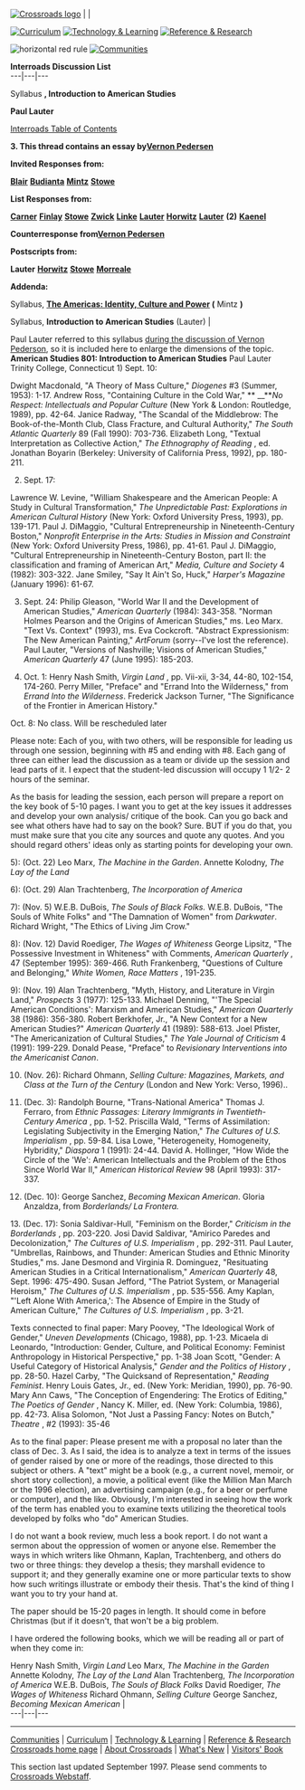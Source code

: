 [![Crossroads
logo](http://crossroads.georgetown.edu/logo_sm.gif)](http://crossroads.georgetown.edu/index.html)
|   |

[![Curriculum](http://crossroads.georgetown.edu/cur_sm.gif)](http://crossroads.georgetown.edu/curriculum.html)
[![Technology &
Learning](http://crossroads.georgetown.edu/tech_sm.gif)](http://crossroads.georgetown.edu/innovation.html)
[![Reference &
Research](http://crossroads.georgetown.edu/ref_sm.gif)](http://crossroads.georgetown.edu/reference.html)

![horizontal red rule](http://crossroads.georgetown.edu/redrule.gif)
[![Communities](http://crossroads.georgetown.edu/com.gif)](http://crossroads.georgetown.edu/community.html)

**Interroads Discussion List**  
---|---|---  
  
Syllabus **, Introduction to American Studies**

**Paul Lauter**

[Interroads Table of
Contents](http://crossroads.georgetown.edu/interroads/toc.html)

**3\. This thread contains an essay by[Vernon
Pedersen](http://crossroads.georgetown.edu/pedersen1.html)**

**Invited Responses from:**

[**Blair**](http://crossroads.georgetown.edu/interroads/blair.html)
[**Budianta**](http://crossroads.georgetown.edu/interroads/budianta.html)
[**Mintz**](http://crossroads.georgetown.edu/interroads/mintz1.html)
[**Stowe**](http://crossroads.georgetown.edu/interroads/stowe1.html)

**List Responses from:**

[**Carner**](http://crossroads.georgetown.edu/interroads/carner1.html)
[**Finlay**](http://crossroads.georgetown.edu/interroads/finlay1.html)
[**Stowe**](http://crossroads.georgetown.edu/interroads/stowe2.html)
[**Zwick**](http://crossroads.georgetown.edu/interroads/zwick1.html)
[**Linke**](http://crossroads.georgetown.edu/interroads/linke.html)
[**Lauter**](http://crossroads.georgetown.edu/interroads/lauter1.html)
[**Horwitz**](http://crossroads.georgetown.edu/interroads/horwitz1.html)
[**Lauter**](http://crossroads.georgetown.edu/interroads/) **(2)**
[**Kaenel**](http://crossroads.georgetown.edu/interroads/kaenel2.html)

**Counterresponse from[Vernon
Pedersen](http://crossroads.georgetown.edu/interroads/pedersen2.html)**

**Postscripts from:**

**Lauter**
[**Horwitz**](http://crossroads.georgetown.edu/interroads/horwitz2.html)
[**Stowe**](http://crossroads.georgetown.edu/interroads/stowe3.html)
[**Morreale**](http://crossroads.georgetown.edu/interroads/morreale.html)

**Addenda:**

Syllabus, **[The Americas: Identity, Culture and
Power](http://crossroads.georgetown.edu/interroads/mintz2.html) (** Mintz
**)**

Syllabus, **Introduction to American Studies** (Lauter) |

Paul Lauter referred to this syllabus [during the discussion of Vernon
Pederson](http://crossroads.georgetown.edu/interroads/lauter1.html), so it is
included here to enlarge the dimensions of the topic.   **American Studies
801: Introduction to American Studies**   Paul Lauter Trinity College,
Connecticut   1) Sept. 10:

Dwight Macdonald, "A Theory of Mass Culture," _Diogenes_ #3 (Summer, 1953):
1-17. Andrew Ross, "Containing Culture in the Cold War," ** __**_No Respect:
Intellectuals and Popular Culture_ (New York  & London: Routledge, 1989), pp.
42-64. Janice Radway, "The Scandal of the Middlebrow: The Book-of-the-Month
Club, Class Fracture, and Cultural Authority," _The South Atlantic Quarterly_
89 (Fall 1990): 703-736. Elizabeth Long,  "Textual Interpretation as
Collective Action," _The Ethnography of Reading_ , ed. Jonathan Boyarin
(Berkeley: University of California Press, 1992), pp. 180-211.

2) Sept. 17:

Lawrence W. Levine, "William Shakespeare and the American People: A Study in
Cultural Transformation," _The Unpredictable Past: Explorations in American
Cultural History_ (New York: Oxford University Press, 1993), pp. 139-171. Paul
J. DiMaggio,  "Cultural Entrepreneurship in Nineteenth-Century Boston,"
_Nonprofit Enterprise in the Arts: Studies in Mission and Constraint_ (New
York: Oxford University Press, 1986), pp. 41-61. Paul J. DiMaggio,  "Cultural
Entrepreneurship in Nineteenth-Century Boston, part II: the classification and
framing of American Art," _Media, Culture and Society_ 4 (1982): 303-322. Jane
Smiley,  "Say It Ain't So, Huck," _Harper's Magazine_ (January 1996): 61-67.

3) Sept. 24: Philip Gleason, "World War II and the Development of American
Studies," _American Quarterly_ (1984): 343-358. "Norman Holmes Pearson and the
Origins of American Studies," ms. Leo Marx. "Text Vs. Context" (1993), ms. Eva
Cockcroft. "Abstract Expressionism: The New American Painting," _ArtForum_
(sorry--I've lost the reference). Paul Lauter,  "Versions of Nashville;
Visions of American Studies," _American Quarterly_ 47 (June 1995): 185-203.

4) Oct. 1: Henry Nash Smith, _Virgin Land_ , pp. Vii-xii, 3-34, 44-80,
102-154, 174-260. Perry Miller, "Preface" and "Errand Into the Wilderness,"
from _Errand Into the Wilderness_. Frederick Jackson Turner,  "The
Significance of the Frontier in American History."

Oct. 8: No class. Will be rescheduled later

Please note: Each of you, with two others, will be responsible for leading us
through one session, beginning with #5 and ending with #8. Each gang of three
can either lead the discussion as a team or divide up the session and lead
parts of it. I expect that the student-led discussion will occupy 1 1/2- 2
hours of the seminar.

As the basis for leading the session, each person will prepare a report on the
key book of 5-10 pages. I want you to get at the key issues it addresses and
develop your own analysis/ critique of the book. Can you go back and see what
others have had to say on the book? Sure. BUT if you do that, you must make
sure that you cite any sources and quote any quotes. And you should regard
others' ideas only as starting points for developing your own.

5): (Oct. 22) Leo Marx, _The Machine in the Garden_. Annette Kolodny, _The Lay
of the Land_

6): (Oct. 29) Alan Trachtenberg, _The Incorporation of America_

7): (Nov. 5) W.E.B. DuBois, _The Souls of Black Folks._ W.E.B. DuBois, "The
Souls of White Folks" and "The Damnation of Women" from _Darkwater_. Richard
Wright,  "The Ethics of Living Jim Crow."

8): (Nov. 12) David Roediger, _The Wages of Whiteness_ George Lipsitz, "The
Possessive Investment in Whiteness" with Comments, _American Quarterly_ , 47
(September 1995): 369-466. Ruth Frankenberg, "Questions of Culture and
Belonging," _White Women, Race Matters_ , 191-235.

9): (Nov. 19) Alan Trachtenberg, "Myth, History, and Literature in Virgin
Land," _Prospects_ 3 (1977): 125-133. Michael Denning,  "'The Special American
Conditions': Marxism and American Studies," _American Quarterly_ 38 (1986):
356-380. Robert Berkhofer, Jr.,  "A New Context for a New American Studies?"
_American Quarterly_ 41 (1989): 588-613. Joel Pfister,  "The Americanization
of Cultural Studies," _The Yale Journal of Criticism_ 4 (1991): 199-229.
Donald Pease,  "Preface" to _Revisionary Interventions into the Americanist
Canon_.

10) (Nov. 26): Richard Ohmann, _Selling Culture: Magazines, Markets, and Class
at the Turn of the Century_ (London and New York: Verso, 1996)..

11) (Dec. 3): Randolph Bourne, "Trans-National America" Thomas J. Ferraro,
from _Ethnic Passages: Literary Immigrants in Twentieth-Century America_ , pp.
1-52. Priscilla Wald, "Terms of Assimilation: Legislating Subjectivity in the
Emerging Nation," _The Cultures of U.S. Imperialism_ , pp. 59-84. Lisa Lowe,
"Heterogeneity, Homogeneity, Hybridity," _Diaspora_ 1 (1991): 24-44. David A.
Hollinger,  "How Wide the Circle of the 'We': American Intellectuals and the
Problem of the Ethos Since World War II," _American Historical Review_ 98
(April 1993): 317-337.

12) (Dec. 10): George Sanchez, _Becoming Mexican American_. Gloria Anzaldza,
from _Borderlands/ La Frontera._

13\. (Dec. 17): Sonia Saldivar-Hull, "Feminism on the Border," _Criticism in
the Borderlands_ , pp. 203-220. Josi David Saldivar, "Amirico Paredes and
Decolonization," _The Cultures of U.S. Imperialism_ , pp. 292-311. Paul
Lauter, "Umbrellas, Rainbows, and Thunder: American Studies and Ethnic
Minority Studies," ms. Jane Desmond and Virginia R. Dominguez, "Resituating
American Studies in a Critical Internationalism," _American Quarterly_ 48,
Sept. 1996: 475-490. Susan Jefford, "The Patriot System, or Managerial
Heroism," _The Cultures of U.S. Imperialism_ , pp. 535-556. Amy Kaplan, "'Left
Alone With America,': The Absence of Empire in the Study of American Culture,"
_The Cultures of U.S. Imperialism_ , pp. 3-21.

Texts connected to final paper: Mary Poovey, "The Ideological Work of Gender,"
_Uneven Developments_ (Chicago, 1988), pp. 1-23. Micaela di Leonardo,
"Introduction: Gender, Culture, and Political Economy: Feminist Anthropology
in Historical Perspective," pp. 1-38 Joan Scott, "Gender: A Useful Category of
Historical Analysis," _Gender and the Politics of History_ , pp. 28-50. Hazel
Carby, "The Quicksand of Representation," _Reading Feminist_. Henry Louis
Gates, Jr., ed. (New York: Meridian, 1990), pp. 76-90. Mary Ann Caws,  "The
Conception of Engendering: The Erotics of Editing," _The Poetics of Gender_ ,
Nancy K. Miller, ed. (New York: Columbia, 1986), pp. 42-73. Alisa Solomon,
"Not Just a Passing Fancy: Notes on Butch," _Theatre_ , #2 (1993): 35-46

As to the final paper: Please present me with a proposal no later than the
class of Dec. 3. As I said, the idea is to analyze a text in terms of the
issues of gender raised by one or more of the readings, those directed to this
subject or others. A "text" might be a book (e.g., a current novel, memoir, or
short story collection), a movie, a political event (like the Million Man
March or the 1996 election), an advertising campaign (e.g., for a beer or
perfume or computer), and the like. Obviously, I'm interested in seeing how
the work of the term has enabled you to examine texts utilizing the
theoretical tools developed by folks who "do" American Studies.

I do not want a book review, much less a book report. I do not want a sermon
about the oppression of women or anyone else. Remember the ways in which
writers like Ohmann, Kaplan, Trachtenberg, and others do two or three things:
they develop a thesis; they marshall evidence to support it; and they
generally examine one or more particular texts to show how such writings
illustrate or embody their thesis. That's the kind of thing I want you to try
your hand at.

The paper should be 15-20 pages in length. It should come in before Christmas
(but if it doesn't, that won't be a big problem.

I have ordered the following books, which we will be reading all or part of
when they come in:

Henry Nash Smith, _Virgin Land_ Leo Marx, _The Machine in the Garden_ Annette
Kolodny, _The Lay of the Land_ Alan Trachtenberg, _The Incorporation of
America_ W.E.B. DuBois, _The Souls of Black Folks_ David Roediger, _The Wages
of Whiteness_ Richard Ohmann, _Selling Culture_ George Sanchez, _Becoming
Mexican American_ |  
---|---|---  
  
* * *

[Communities](http://crossroads.georgetown.edu/community.html) |
[Curriculum](http://crossroads.georgetown.edu/curriculum.html) | [Technology &
Learning](http://crossroads.georgetown.edu/innovation.html) | [Reference &
Research](http://crossroads.georgetown.edu/reference.html) [Crossroads home
page](http://crossroads.georgetown.edu/index.html) | [About
Crossroads](http://crossroads.georgetown.edu/about.html) | [What's
New](http://crossroads.georgetown.edu/new.html) | [Visitors'
Book](http://crossroads.georgetown.edu/visitor.html)

This section last updated September 1997. Please send comments to [Crossroads
Webstaff](mailto:cepacs@guvax.georgetown.edu).

